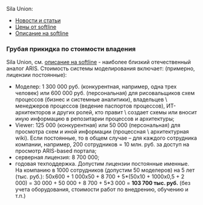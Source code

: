 Sila Union:  
- [Новости и статьи](https://silaunion.ru/articles/rabota-s-matrichnymi-modelyami-v-po-sila-union)  
- [Цены от softline](https://github.com/bpmbpm/doc/blob/main/BPM/SU/price.md)
- [Описание на softline](https://softline.ru/about/our_partners/sila-union?sphrase_id=86419)

### Грубая прикидка по стоимости владения 
Sila Union, см. [описание на softline](https://softline.ru/about/our_partners/sila-union?sphrase_id=86419) - наиболее близкий отечественный аналог ARIS. Стоимость системы моделирования включает:  (примерно, лицензии постоянные): 
-  Моделер: 1 300 000 руб. (конкурентная, например, одна трех человек) или 600 000 руб. (персональная) для рисовальщиков схем процессов (бизнес и системные аналитики), владельцев \ менеджеров процессов (ведение паспортов процессов), ИТ-архитекторов и других ролей, кто правит \ создает схемы или вносит иную информацию в репозитарии процессов и архитектуры;
- Viewer: 125 000 (конкурентная) или 50 000 (персональная) для просмотра схем и иной информации (процессная \ архитектурная wiki). Если постоянные, то в общем случае – для каждого сотрудника компании, например, 200 сотрудников = 10 млн. руб. за доступ на просмотр ARIS-based портала;
- серверная лицензия: 8 700 000; 
- годовая техподдержка. 
Допустим лицензии постоянные именные. На компанию в 1000 сотрудников (допустим 50 моделеров) на 5 лет (тыс. руб.):  50х600 + 1 000х50 + 8 700 + 5*(50х10 + 1000х0,5 + 2 000) = 30 000 + 50 000 + 8 700 + 5*3 000 = **103 700 тыс. руб.** (без учета оборудования, стоимости работ по внедрению, обучению и т.п.)
